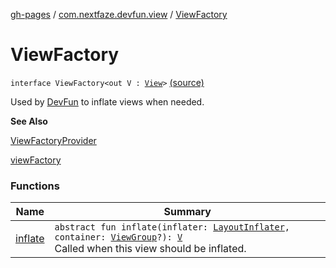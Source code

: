 [gh-pages](../../index.md) / [com.nextfaze.devfun.view](../index.md) / [ViewFactory](./index.md)

# ViewFactory

`interface ViewFactory<out V : `[`View`](https://developer.android.com/reference/android/view/View.html)`>` [(source)](https://github.com/NextFaze/dev-fun/tree/master/devfun/src/main/java/com/nextfaze/devfun/view/Factory.kt#L21)

Used by [DevFun](../../com.nextfaze.devfun.core/-dev-fun/index.md) to inflate views when needed.

**See Also**

[ViewFactoryProvider](../-view-factory-provider/index.md)

[viewFactory](../view-factory.md)

### Functions

| Name | Summary |
|---|---|
| [inflate](inflate.md) | `abstract fun inflate(inflater: `[`LayoutInflater`](https://developer.android.com/reference/android/view/LayoutInflater.html)`, container: `[`ViewGroup`](https://developer.android.com/reference/android/view/ViewGroup.html)`?): `[`V`](index.md#V)<br>Called when this view should be inflated. |
